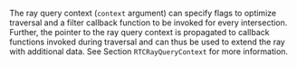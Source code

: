 The ray query context (`context` argument) can specify flags to
optimize traversal and a filter callback function to be invoked for
every intersection. Further, the pointer to the ray query context is
propagated to callback functions invoked during traversal and can thus
be used to extend the ray with additional data. See Section
`RTCRayQueryContext` for more information.
